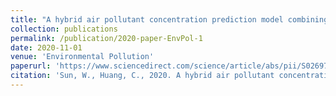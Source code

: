 ```yaml
---
title: "A hybrid air pollutant concentration prediction model combining secondary decomposition and sequence reconstruction"
collection: publications
permalink: /publication/2020-paper-EnvPol-1
date: 2020-11-01
venue: 'Environmental Pollution'
paperurl: 'https://www.sciencedirect.com/science/article/abs/pii/S0269749120344262'
citation: 'Sun, W., Huang, C., 2020. A hybrid air pollutant concentration prediction model combining secondary decomposition and sequence reconstruction. Environ. Pollut. 266, 115216. https://doi.org/10.1016/j.envpol.2020.115216'
---
```


